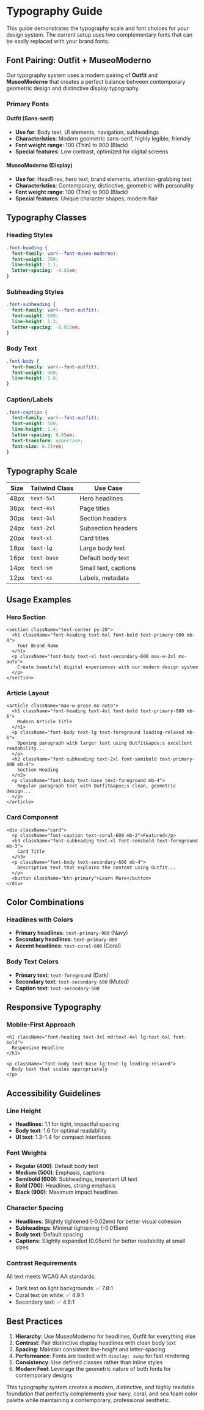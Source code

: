# Typography Guide

This guide demonstrates the typography scale and font choices for your design system. The current setup uses two complementary fonts that can be easily replaced with your brand fonts.

## Font Pairing: Outfit + MuseoModerno

Our typography system uses a modern pairing of **Outfit** and **MuseoModerno** that creates a perfect balance between contemporary geometric design and distinctive display typography.

### Primary Fonts

#### Outfit (Sans-serif)
- **Use for**: Body text, UI elements, navigation, subheadings
- **Characteristics**: Modern geometric sans-serif, highly legible, friendly
- **Font weight range**: 100 (Thin) to 900 (Black)
- **Special features**: Low contrast, optimized for digital screens

#### MuseoModerno (Display)
- **Use for**: Headlines, hero text, brand elements, attention-grabbing text
- **Characteristics**: Contemporary, distinctive, geometric with personality
- **Font weight range**: 100 (Thin) to 900 (Black)
- **Special features**: Unique character shapes, modern flair

## Typography Classes

### Heading Styles
```css
.font-heading {
  font-family: var(--font-museo-moderno);
  font-weight: 700;
  line-height: 1.1;
  letter-spacing: -0.02em;
}
```

### Subheading Styles
```css
.font-subheading {
  font-family: var(--font-outfit);
  font-weight: 600;
  line-height: 1.3;
  letter-spacing: -0.015em;
}
```

### Body Text
```css
.font-body {
  font-family: var(--font-outfit);
  font-weight: 400;
  line-height: 1.6;
}
```

### Caption/Labels
```css
.font-caption {
  font-family: var(--font-outfit);
  font-weight: 500;
  line-height: 1.4;
  letter-spacing: 0.05em;
  text-transform: uppercase;
  font-size: 0.75rem;
}
```

## Typography Scale

| Size | Tailwind Class | Use Case |
|------|----------------|----------|
| 48px | `text-5xl` | Hero headlines |
| 36px | `text-4xl` | Page titles |
| 30px | `text-3xl` | Section headers |
| 24px | `text-2xl` | Subsection headers |
| 20px | `text-xl` | Card titles |
| 18px | `text-lg` | Large body text |
| 16px | `text-base` | Default body text |
| 14px | `text-sm` | Small text, captions |
| 12px | `text-xs` | Labels, metadata |

## Usage Examples

### Hero Section
```tsx
<section className="text-center py-20">
  <h1 className="font-heading text-6xl font-bold text-primary-900 mb-4">
    Your Brand Name
  </h1>
  <p className="font-body text-xl text-secondary-600 max-w-2xl mx-auto">
    Create beautiful digital experiences with our modern design system
  </p>
</section>
```

### Article Layout
```tsx
<article className="max-w-prose mx-auto">
  <h1 className="font-heading text-4xl font-bold text-primary-900 mb-6">
    Modern Article Title
  </h1>
  <p className="font-body text-lg text-foreground leading-relaxed mb-6">
    Opening paragraph with larger text using Outfit&apos;s excellent readability...
  </p>
  <h2 className="font-subheading text-2xl font-semibold text-primary-800 mb-4">
    Section Heading
  </h2>
  <p className="font-body text-base text-foreground mb-4">
    Regular paragraph text with Outfit&apos;s clean, geometric design...
  </p>
</article>
```

### Card Component
```tsx
<div className="card">
  <p className="font-caption text-coral-600 mb-2">Featured</p>
  <h3 className="font-subheading text-xl font-semibold text-foreground mb-3">
    Card Title
  </h3>
  <p className="font-body text-secondary-600 mb-4">
    Description text that explains the content using Outfit...
  </p>
  <button className="btn-primary">Learn More</button>
</div>
```

## Color Combinations

### Headlines with Colors
- **Primary headlines**: `text-primary-900` (Navy)
- **Secondary headlines**: `text-primary-800` 
- **Accent headlines**: `text-coral-600` (Coral)

### Body Text Colors
- **Primary text**: `text-foreground` (Dark)
- **Secondary text**: `text-secondary-600` (Muted)
- **Caption text**: `text-secondary-500`

## Responsive Typography

### Mobile-First Approach
```tsx
<h1 className="font-heading text-3xl md:text-4xl lg:text-6xl font-bold">
  Responsive Headline
</h1>

<p className="font-body text-base lg:text-lg leading-relaxed">
  Body text that scales appropriately
</p>
```

## Accessibility Guidelines

### Line Height
- **Headlines**: 1.1 for tight, impactful spacing
- **Body text**: 1.6 for optimal readability
- **UI text**: 1.3-1.4 for compact interfaces

### Font Weights
- **Regular (400)**: Default body text
- **Medium (500)**: Emphasis, captions
- **Semibold (600)**: Subheadings, important UI text
- **Bold (700)**: Headlines, strong emphasis
- **Black (900)**: Maximum impact headlines

### Character Spacing
- **Headlines**: Slightly tightened (-0.02em) for better visual cohesion
- **Subheadings**: Minimal tightening (-0.015em)
- **Body text**: Default spacing
- **Captions**: Slightly expanded (0.05em) for better readability at small sizes

### Contrast Requirements
All text meets WCAG AA standards:
- Dark text on light backgrounds: ✅ 7.8:1
- Coral text on white: ✅ 4.9:1
- Secondary text: ✅ 4.5:1

## Best Practices

1. **Hierarchy**: Use MuseoModerno for headlines, Outfit for everything else
2. **Contrast**: Pair distinctive display headlines with clean body text
3. **Spacing**: Maintain consistent line-height and letter-spacing
4. **Performance**: Fonts are loaded with `display: swap` for fast rendering
5. **Consistency**: Use defined classes rather than inline styles
6. **Modern Feel**: Leverage the geometric nature of both fonts for contemporary designs

This typography system creates a modern, distinctive, and highly readable foundation that perfectly complements your navy, coral, and sea foam color palette while maintaining a contemporary, professional aesthetic.

